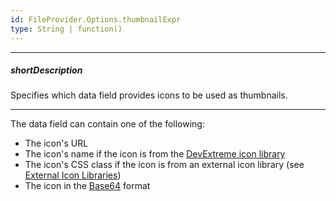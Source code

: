 ```yaml
---
id: FileProvider.Options.thumbnailExpr
type: String | function()
---
```

---
##### shortDescription
Specifies which data field provides icons to be used as thumbnails.

---
The data field can contain one of the following:

- The icon's URL
- The icon's name if the icon is from the [DevExtreme icon library](/Documentation/Guide/Themes_and_Styles/Icons/#Built-In_Icon_Library)
- The icon's CSS class if the icon is from an external icon library (see [External Icon Libraries](/Documentation/Guide/Themes_and_Styles/Icons/#External_Icon_Libraries))
- The icon in the <a href="https://en.wikipedia.org/wiki/Base64" target="_blank">Base64</a> format